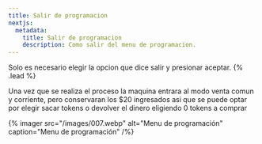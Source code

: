 ```yaml
---
title: Salir de programacion
nextjs:
  metadata:
    title: Salir de programacion
    description: Como salir del menu de programacion.
---
```


Solo es necesario elegir la opcion que dice salir y presionar aceptar. {% .lead %}

Una vez que se realiza el proceso la maquina entrara al modo venta comun y corriente, pero conservaran los $20
ingresados asi que se puede optar por elegir sacar tokens o devolver el dinero eligiendo 0 tokens a comprar

{% imager src="/images/007.webp" alt="Menu de programación" caption="Menu de programación" /%}